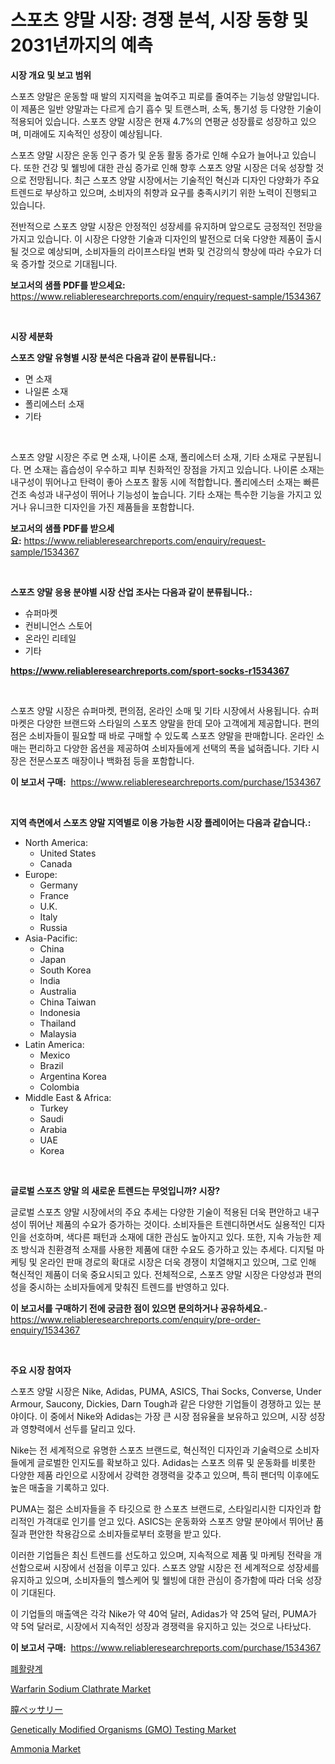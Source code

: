 <p><h1>스포츠 양말 시장: 경쟁 분석, 시장 동향 및 2031년까지의 예측</h1></p><p><strong>시장 개요 및 보고 범위</strong></p>
<p><p>스포츠 양말은 운동할 때 발의 지지력을 높여주고 피로를 줄여주는 기능성 양말입니다. 이 제품은 일반 양말과는 다르게 습기 흡수 및 트랜스퍼, 소독, 통기성 등 다양한 기술이 적용되어 있습니다. 스포츠 양말 시장은 현재 4.7%의 연평균 성장률로 성장하고 있으며, 미래에도 지속적인 성장이 예상됩니다.</p><p>스포츠 양말 시장은 운동 인구 증가 및 운동 활동 증가로 인해 수요가 늘어나고 있습니다. 또한 건강 및 웰빙에 대한 관심 증가로 인해 향후 스포츠 양말 시장은 더욱 성장할 것으로 전망됩니다. 최근 스포츠 양말 시장에서는 기술적인 혁신과 디자인 다양화가 주요 트렌드로 부상하고 있으며, 소비자의 취향과 요구를 충족시키기 위한 노력이 진행되고 있습니다.</p><p>전반적으로 스포츠 양말 시장은 안정적인 성장세를 유지하며 앞으로도 긍정적인 전망을 가지고 있습니다. 이 시장은 다양한 기술과 디자인의 발전으로 더욱 다양한 제품이 출시될 것으로 예상되며, 소비자들의 라이프스타일 변화 및 건강의식 향상에 따라 수요가 더욱 증가할 것으로 기대됩니다.</p></p>
<p><strong>보고서의 샘플 PDF를 받으세요:</strong> <a href="https://www.reliableresearchreports.com/enquiry/request-sample/1534367">https://www.reliableresearchreports.com/enquiry/request-sample/1534367</a></p>
<p>&nbsp;</p>
<p><strong>시장 세분화</strong></p>
<p><strong>스포츠 양말 유형별 시장 분석은 다음과 같이 분류됩니다.:</strong></p>
<p><ul><li>면 소재</li><li>나일론 소재</li><li>폴리에스터 소재</li><li>기타</li></ul></p>
<p>&nbsp;</p>
<p><p>스포츠 양말 시장은 주로 면 소재, 나이론 소재, 폴리에스터 소재, 기타 소재로 구분됩니다. 면 소재는 흡습성이 우수하고 피부 친화적인 장점을 가지고 있습니다. 나이론 소재는 내구성이 뛰어나고 탄력이 좋아 스포츠 활동 시에 적합합니다. 폴리에스터 소재는 빠른 건조 속성과 내구성이 뛰어나 기능성이 높습니다. 기타 소재는 특수한 기능을 가지고 있거나 유니크한 디자인을 가진 제품들을 포함합니다.</p></p>
<p><strong>보고서의 샘플 PDF를 받으세요:</strong>&nbsp;<a href="https://www.reliableresearchreports.com/enquiry/request-sample/1534367">https://www.reliableresearchreports.com/enquiry/request-sample/1534367</a></p>
<p>&nbsp;</p>
<p><strong> 스포츠 양말 응용 분야별 시장 산업 조사는 다음과 같이 분류됩니다.:</strong></p>
<p><ul><li>슈퍼마켓</li><li>컨비니언스 스토어</li><li>온라인 리테일</li><li>기타</li></ul></p>
<p><strong><a href="https://www.reliableresearchreports.com/sport-socks-r1534367">https://www.reliableresearchreports.com/sport-socks-r1534367</a></strong></p>
<p>&nbsp;</p>
<p><p>스포츠 양말 시장은 슈퍼마켓, 편의점, 온라인 소매 및 기타 시장에서 사용됩니다. 슈퍼마켓은 다양한 브랜드와 스타일의 스포츠 양말을 한데 모아 고객에게 제공합니다. 편의점은 소비자들이 필요할 때 바로 구매할 수 있도록 스포츠 양말을 판매합니다. 온라인 소매는 편리하고 다양한 옵션을 제공하여 소비자들에게 선택의 폭을 넓혀줍니다. 기타 시장은 전문스포츠 매장이나 백화점 등을 포함합니다.</p></p>
<p><strong>이 보고서 구매:</strong>&nbsp; <a href="https://www.reliableresearchreports.com/purchase/1534367">https://www.reliableresearchreports.com/purchase/1534367</a></p>
<p>&nbsp;</p>
<p><strong>지역 측면에서 스포츠 양말 지역별로 이용 가능한 시장 플레이어는 다음과 같습니다.:</strong></p>
<p><ul>
    <li>
        North America:
        <ul>
            <li>United States</li>
            <li>Canada</li>
        </ul>
    </li>
    <li>
        Europe:
        <ul>
            <li>Germany</li>
            <li>France</li>
            <li>U.K.</li>
            <li>Italy</li>
            <li>Russia</li>
        </ul>
    </li>
    <li>
        Asia-Pacific:
        <ul>
            <li>China</li>
            <li>Japan</li>
            <li>South Korea</li>
            <li>India</li>
            <li>Australia</li>
            <li>China Taiwan</li>
            <li>Indonesia</li>
            <li>Thailand</li>
            <li>Malaysia</li>
        </ul>
    </li>
    <li>
        Latin America:
        <ul>
            <li>Mexico</li>
            <li>Brazil</li>
            <li>Argentina Korea</li>
            <li>Colombia</li>
        </ul>
    </li>
    <li>
        Middle East & Africa:
        <ul>
            <li>Turkey</li>
            <li>Saudi</li>
            <li>Arabia</li>
            <li>UAE</li>
            <li>Korea</li>
        </ul>
    </li>
    </ul></p>
<p>&nbsp;</p>
<p><strong>글로벌 스포츠 양말 의 새로운 트렌드는 무엇입니까? 시장?</strong></p>
<p><p>글로벌 스포츠 양말 시장에서의 주요 추세는 다양한 기술이 적용된 더욱 편안하고 내구성이 뛰어난 제품의 수요가 증가하는 것이다. 소비자들은 트렌디하면서도 실용적인 디자인을 선호하며, 색다른 패턴과 소재에 대한 관심도 높아지고 있다. 또한, 지속 가능한 제조 방식과 친환경적 소재를 사용한 제품에 대한 수요도 증가하고 있는 추세다. 디지털 마케팅 및 온라인 판매 경로의 확대로 시장은 더욱 경쟁이 치열해지고 있으며, 그로 인해 혁신적인 제품이 더욱 중요시되고 있다. 전체적으로, 스포츠 양말 시장은 다양성과 편의성을 중시하는 소비자들에게 맞춰진 트렌드를 반영하고 있다.</p></p>
<p><strong>이 보고서를 구매하기 전에 궁금한 점이 있으면 문의하거나 공유하세요.</strong>- <a href="https://www.reliableresearchreports.com/enquiry/pre-order-enquiry/1534367">https://www.reliableresearchreports.com/enquiry/pre-order-enquiry/1534367</a></p>
<p>&nbsp;</p>
<p><strong>주요 시장 참여자</strong></p>
<p><p>스포츠 양말 시장은 Nike, Adidas, PUMA, ASICS, Thai Socks, Converse, Under Armour, Saucony, Dickies, Darn Tough과 같은 다양한 기업들이 경쟁하고 있는 분야이다. 이 중에서 Nike와 Adidas는 가장 큰 시장 점유율을 보유하고 있으며, 시장 성장과 영향력에서 선두를 달리고 있다.</p><p>Nike는 전 세계적으로 유명한 스포츠 브랜드로, 혁신적인 디자인과 기술력으로 소비자들에게 글로벌한 인지도를 확보하고 있다. Adidas는 스포츠 의류 및 운동화를 비롯한 다양한 제품 라인으로 시장에서 강력한 경쟁력을 갖추고 있으며, 특히 팬더믹 이후에도 높은 매출을 기록하고 있다.</p><p>PUMA는 젊은 소비자들을 주 타깃으로 한 스포츠 브랜드로, 스타일리시한 디자인과 합리적인 가격대로 인기를 얻고 있다. ASICS는 운동화와 스포츠 양말 분야에서 뛰어난 품질과 편안한 착용감으로 소비자들로부터 호평을 받고 있다.</p><p>이러한 기업들은 최신 트렌드를 선도하고 있으며, 지속적으로 제품 및 마케팅 전략을 개선함으로써 시장에서 선점을 이루고 있다. 스포츠 양말 시장은 전 세계적으로 성장세를 유지하고 있으며, 소비자들의 헬스케어 및 웰빙에 대한 관심이 증가함에 따라 더욱 성장이 기대된다.</p><p>이 기업들의 매출액은 각각 Nike가 약 40억 달러, Adidas가 약 25억 달러, PUMA가 약 5억 달러로, 시장에서 지속적인 성장과 경쟁력을 유지하고 있는 것으로 나타났다.</p></p>
<p><strong>이 보고서 구매:</strong>&nbsp;&nbsp;<a href="https://www.reliableresearchreports.com/purchase/1534367">https://www.reliableresearchreports.com/purchase/1534367</a></p>
<p><p><a href="https://github.com/nuekbpymrrz5/Market-Research-Report-List-1/blob/main/172749418079.md">폐활량계</a></p><p><a href="https://sulfuric-clavicle-d39.notion.site/Warfarin-Sodium-Clathrate-Market-Research-Report-Provides-Critical-Insights-that-can-help-Shape-Busi-d19ec5f367484960b9af4bb522202fa7">Warfarin Sodium Clathrate Market</a></p><p><a href="https://github.com/jkjreqjscoxx7/Market-Research-Report-List-1/blob/main/418928019622.md">膣ペッサリー</a></p><p><a href="https://github.com/yoshih12/Market-Research-Report-List-2/blob/main/genetically-modified-organisms-gmo-testing-market.md">Genetically Modified Organisms (GMO) Testing Market</a></p><p><a href="https://issuu.com/reportprime-2/docs/ammonia-market-size-2030.pptx">Ammonia Market</a></p></p>